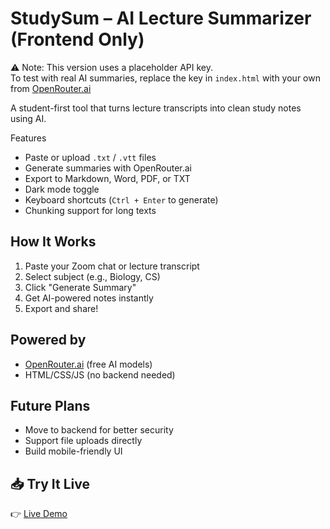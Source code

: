 # StudySum – AI Lecture Summarizer (Frontend Only)
⚠️ Note: This version uses a placeholder API key.  
To test with real AI summaries, replace the key in `index.html` with your own from [OpenRouter.ai](https://openrouter.ai/settings/keys) 

A student-first tool that turns lecture transcripts into clean study notes using AI.

Features
- Paste or upload `.txt` / `.vtt` files
- Generate summaries with OpenRouter.ai
-  Export to Markdown, Word, PDF, or TXT
- Dark mode toggle
- Keyboard shortcuts (`Ctrl + Enter` to generate)
- Chunking support for long texts

## How It Works
1. Paste your Zoom chat or lecture transcript
2. Select subject (e.g., Biology, CS)
3. Click "Generate Summary"
4. Get AI-powered notes instantly
5. Export and share!

##  Powered by
- [OpenRouter.ai](https://openrouter.ai)  (free AI models)
- HTML/CSS/JS (no backend needed)

## Future Plans
- Move to backend for better security
- Support file uploads directly
- Build mobile-friendly UI

## 📥 Try It Live
👉 [Live Demo](https://nyaguthiimbona.github.io/studysum-frontend/)
